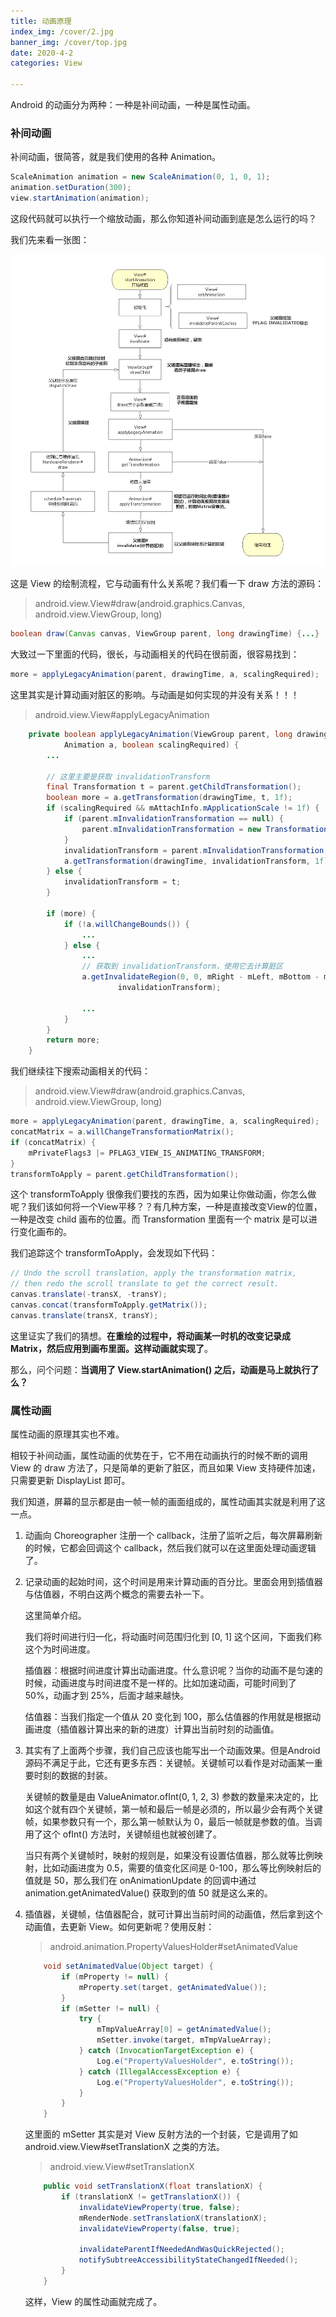 ```yaml
---
title: 动画原理
index_img: /cover/2.jpg
banner_img: /cover/top.jpg
date: 2020-4-2
categories: View

---
```


Android 的动画分为两种：一种是补间动画，一种是属性动画。

### 补间动画

补间动画，很简答，就是我们使用的各种 Animation。

```java
ScaleAnimation animation = new ScaleAnimation(0, 1, 0, 1);
animation.setDuration(300);
view.startAnimation(animation);
```

这段代码就可以执行一个缩放动画，那么你知道补间动画到底是怎么运行的吗？

我们先来看一张图：

![](https://raw.githubusercontent.com/aprz512/pic4aprz512/master/Blog/Android-View/View/1541341-4d6f77035fc31769.webp)

这是 View 的绘制流程，它与动画有什么关系呢？我们看一下 draw 方法的源码：

> android.view.View#draw(android.graphics.Canvas, android.view.ViewGroup, long)

```java
boolean draw(Canvas canvas, ViewGroup parent, long drawingTime) {...}
```

大致过一下里面的代码，很长，与动画相关的代码在很前面，很容易找到：

```java
more = applyLegacyAnimation(parent, drawingTime, a, scalingRequired);
```

这里其实是计算动画对脏区的影响。与动画是如何实现的并没有关系！！！

> android.view.View#applyLegacyAnimation

```java
    private boolean applyLegacyAnimation(ViewGroup parent, long drawingTime,
            Animation a, boolean scalingRequired) {
        ...

        // 这里主要是获取 invalidationTransform
        final Transformation t = parent.getChildTransformation();
        boolean more = a.getTransformation(drawingTime, t, 1f);
        if (scalingRequired && mAttachInfo.mApplicationScale != 1f) {
            if (parent.mInvalidationTransformation == null) {
                parent.mInvalidationTransformation = new Transformation();
            }
            invalidationTransform = parent.mInvalidationTransformation;
            a.getTransformation(drawingTime, invalidationTransform, 1f);
        } else {
            invalidationTransform = t;
        }

        if (more) {
            if (!a.willChangeBounds()) {
                ...
            } else {
                ...
                // 获取到 invalidationTransform，使用它去计算脏区
                a.getInvalidateRegion(0, 0, mRight - mLeft, mBottom - mTop, region,
                        invalidationTransform);

                ...
            }
        }
        return more;
    }

```

我们继续往下搜索动画相关的代码：

> android.view.View#draw(android.graphics.Canvas, android.view.ViewGroup, long)

```java
more = applyLegacyAnimation(parent, drawingTime, a, scalingRequired);
concatMatrix = a.willChangeTransformationMatrix();
if (concatMatrix) {
    mPrivateFlags3 |= PFLAG3_VIEW_IS_ANIMATING_TRANSFORM;
}
transformToApply = parent.getChildTransformation();
```

这个 transformToApply 很像我们要找的东西，因为如果让你做动画，你怎么做呢？我们该如何将一个View平移？？有几种方案，一种是直接改变View的位置，一种是改变 child 画布的位置。而 Transformation 里面有一个 matrix 是可以进行变化画布的。

我们追踪这个 transformToApply，会发现如下代码：

```java
// Undo the scroll translation, apply the transformation matrix,
// then redo the scroll translate to get the correct result.
canvas.translate(-transX, -transY);
canvas.concat(transformToApply.getMatrix());
canvas.translate(transX, transY);
```

这里证实了我们的猜想。**在重绘的过程中，将动画某一时机的改变记录成 Matrix，然后应用到画布里面。这样动画就实现了**。

那么，问个问题：**当调用了 View.startAnimation() 之后，动画是马上就执行了么？**



### 属性动画

属性动画的原理其实也不难。

相较于补间动画，属性动画的优势在于，它不用在动画执行的时候不断的调用 View 的 draw 方法了，只是简单的更新了脏区，而且如果 View 支持硬件加速，只需要更新 DisplayList 即可。

我们知道，屏幕的显示都是由一帧一帧的画面组成的，属性动画其实就是利用了这一点。

1. 动画向 Choreographer 注册一个 callback，注册了监听之后，每次屏幕刷新的时候，它都会回调这个 callback，然后我们就可以在这里面处理动画逻辑了。

2. 记录动画的起始时间，这个时间是用来计算动画的百分比。里面会用到插值器与估值器，不明白这两个概念的需要去补一下。

   这里简单介绍。

   我们将时间进行归一化，将动画时间范围归化到 [0, 1] 这个区间，下面我们称这个为时间进度。

   插值器：根据时间进度计算出动画进度。什么意识呢？当你的动画不是匀速的时候，动画进度与时间进度不是一样的。比如加速动画，可能时间到了 50%，动画才到 25%，后面才越来越快。

   估值器：当我们指定一个值从 20 变化到 100，那么估值器的作用就是根据动画进度（插值器计算出来的新的进度）计算出当前时刻的动画值。

3. 其实有了上面两个步骤，我们自己应该也能写出一个动画效果。但是Android源码不满足于此，它还有更多东西：关键帧。关键帧可以看作是对动画某一重要时刻的数据的封装。

   关键帧的数量是由 ValueAnimator.ofInt(0, 1, 2, 3) 参数的数量来决定的，比如这个就有四个关键帧，第一帧和最后一帧是必须的，所以最少会有两个关键帧，如果参数只有一个，那么第一帧默认为 0，最后一帧就是参数的值。当调用了这个 ofInt() 方法时，关键帧组也就被创建了。

   当只有两个关键帧时，映射的规则是，如果没有设置估值器，那么就等比例映射，比如动画进度为 0.5，需要的值变化区间是 0-100，那么等比例映射后的值就是 50，那么我们在 onAnimationUpdate 的回调中通过 animation.getAnimatedValue() 获取到的值 50 就是这么来的。

4. 插值器，关键帧，估值器配合，就可计算出当前时间的动画值，然后拿到这个动画值，去更新 View。如何更新呢？使用反射：

   > android.animation.PropertyValuesHolder#setAnimatedValue

   ```java
       void setAnimatedValue(Object target) {
           if (mProperty != null) {
               mProperty.set(target, getAnimatedValue());
           }
           if (mSetter != null) {
               try {
                   mTmpValueArray[0] = getAnimatedValue();
                   mSetter.invoke(target, mTmpValueArray);
               } catch (InvocationTargetException e) {
                   Log.e("PropertyValuesHolder", e.toString());
               } catch (IllegalAccessException e) {
                   Log.e("PropertyValuesHolder", e.toString());
               }
           }
       }
   ```

   这里面的 mSetter 其实是对 View 反射方法的一个封装，它是调用了如 android.view.View#setTranslationX 之类的方法。

   > android.view.View#setTranslationX

   ```java
       public void setTranslationX(float translationX) {
           if (translationX != getTranslationX()) {
               invalidateViewProperty(true, false);
               mRenderNode.setTranslationX(translationX);
               invalidateViewProperty(false, true);
   
               invalidateParentIfNeededAndWasQuickRejected();
               notifySubtreeAccessibilityStateChangedIfNeeded();
           }
       }
   ```

   这样，View 的属性动画就完成了。

